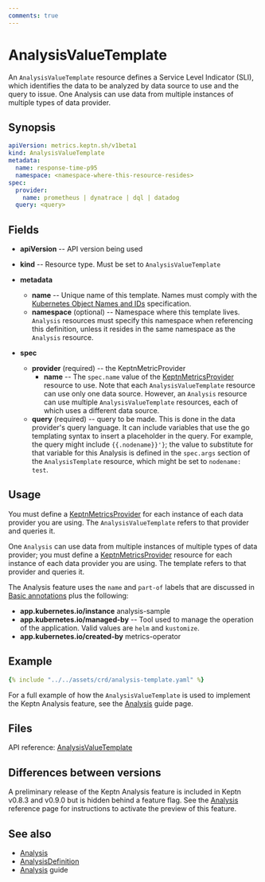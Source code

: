 ```yaml
---
comments: true
---
```


# AnalysisValueTemplate

An `AnalysisValueTemplate` resource
defines a Service Level Indicator (SLI),
which identifies the data to be analyzed
by data source to use and the query to issue.
One Analysis can use data from multiple instances
of multiple types of data provider.

## Synopsis

```yaml
apiVersion: metrics.keptn.sh/v1beta1
kind: AnalysisValueTemplate
metadata:
  name: response-time-p95
  namespace: <namespace-where-this-resource-resides>
spec:
  provider:
    name: prometheus | dynatrace | dql | datadog
  query: <query>
```

## Fields
<!-- markdownlint-disable MD007 -->

* **apiVersion** -- API version being used
* **kind** -- Resource type.
  Must be set to `AnalysisValueTemplate`
* **metadata**

     * **name** -- Unique name of this template.
       Names must comply with the
       [Kubernetes Object Names and IDs](https://kubernetes.io/docs/concepts/overview/working-with-objects/names/#dns-subdomain-names)
       specification.
     * **namespace** (optional) -- Namespace where this template lives.
       `Analysis` resources must specify this namespace
       when referencing this definition,
       unless it resides in the same namespace as the `Analysis` resource.

* **spec**
     * **provider** (required) -- the KeptnMetricProvider
          * **name** -- The `spec.name` value of the
            [KeptnMetricsProvider](metricsprovider.md) resource to use.
            Note that each `AnalysisValueTemplate` resource
            can use only one data source.
            However, an `Analysis` resource
            can use multiple `AnalysisValueTemplate` resources,
            each of which uses a different data source.
     * **query** (required) -- query to be made.
       This is done in the data provider's query language.
       It can include variables that use the go templating syntax
       to insert a placeholder in the query.
       For example, the query might include `{{.nodename}}'}`;
       the value to substitute for that variable for this Analysis
       is defined in the `spec.args` section of the `AnalysisTemplate` resource,
       which might be set to `nodename: test`.
<!-- markdownlint-enable MD007 -->

## Usage

You must define a
[KeptnMetricsProvider](metricsprovider.md)
for each instance of each data provider you are using.
The `AnalysisValueTemplate` refers to that provider and queries it.

One `Analysis` can use data from multiple instances
of multiple types of data provider;
you must define a
[KeptnMetricsProvider](metricsprovider.md)
resource for each instance of each data provider you are using.
The template refers to that provider and queries it.

The Analysis feature uses the
`name` and `part-of` labels that are discussed in
[Basic annotations](../../guides/integrate.md#basic-annotations)
plus the following:

* **app.kubernetes.io/instance** analysis-sample
* **app.kubernetes.io/managed-by** -- Tool used to manage
  the operation of the application.
  Valid values are `helm` and `kustomize`.
* **app.kubernetes.io/created-by** metrics-operator

## Example

```yaml
{% include "../../assets/crd/analysis-template.yaml" %}
```

For a full example of how the `AnalysisValueTemplate` is used
to implement the Keptn Analysis feature, see the
[Analysis](../../guides/slo.md)
guide page.

## Files

API reference:
[AnalysisValueTemplate](../api-reference/metrics/v1beta1/index.md#analysisvaluetemplate)

## Differences between versions

A preliminary release of the Keptn Analysis feature
is included in Keptn v0.8.3 and v0.9.0 but is hidden behind a feature flag.
See the
[Analysis](analysis.md#differences-between-versions)
reference page for instructions to activate the preview of this feature.

## See also

* [Analysis](analysis.md)
* [AnalysisDefinition](analysisdefinition.md)
* [Analysis](../../guides/slo.md) guide
